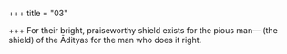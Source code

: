 +++
title = "03"

+++
For their bright, praiseworthy shield exists for the pious man—
(the shield) of the Ādityas for the man who does it right.